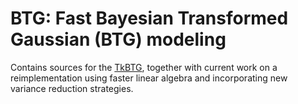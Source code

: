 # BTG: Fast Bayesian Transformed Gaussian (BTG) modeling

Contains sources for the [TkBTG](https://www.math.umd.edu/~bnk/btg_page.html),
together with current work on a reimplementation using faster linear algebra
and incorporating new variance reduction strategies.
